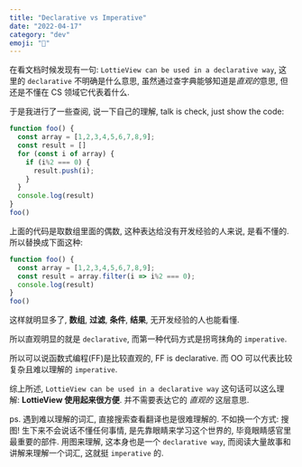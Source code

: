 ```yaml
---
title: "Declarative vs Imperative"
date: "2022-04-17"
category: "dev"
emoji: "🙈"
---
```


在看文档时候发现有一句: `LottieView can be used in a declarative way`, 这里的 `declarative` 不明确是什么意思, 虽然通过查字典能够知道是*直观的*意思, 但还是不懂在 CS 领域它代表着什么.

于是我进行了一些查阅, 说一下自己的理解, talk is check, just show the code:

```javascript
function foo() {
  const array = [1,2,3,4,5,6,7,8,9];
  const result = []
  for (const i of array) {
    if (i%2 === 0) {
      result.push(i);
    }
  }
  console.log(result)
}
foo()
```

上面的代码是取数组里面的偶数, 这种表达给没有开发经验的人来说, 是看不懂的. 所以替换成下面这种:

```javascript
function foo() {
  const array = [1,2,3,4,5,6,7,8,9];
  const result = array.filter(i => i%2 === 0);
  console.log(result)
}
foo()
```

这样就明显多了, **数组**, **过滤**, **条件**, **结果**, 无开发经验的人也能看懂.

所以直观明显的就是 `declarative`, 而第一种代码方式是拐弯抹角的 `imperative`.

所以可以说函数式编程(FF)是比较直观的, FF is declarative. 而 OO 可以代表比较复杂且难以理解的 `imperative`.

综上所述, `LottieView can be used in a declarative way` 这句话可以这么理解: **LottieView 使用起来很方便**. 并不需要表达它的 *直观的* 这层意思.


ps. 遇到难以理解的词汇, 直接搜索查看翻译也是很难理解的. 不如换一个方式: 搜图! 生下来不会说话不懂任何事情, 是先靠眼睛来学习这个世界的, 毕竟眼睛感官里最重要的部件. 用图来理解, 这本身也是一个 `declarative way`, 而阅读大量故事和讲解来理解一个词汇, 这就挺 `imperative` 的.

